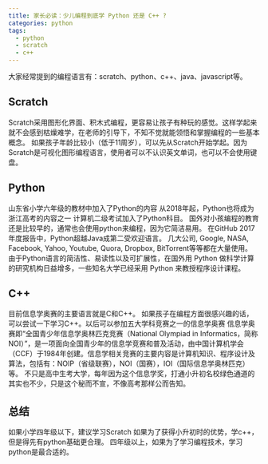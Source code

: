```yaml
---
title: 家长必读：少儿编程到底学 Python 还是 C++ ?
categories: python
tags: 
  - python
  - scratch
  - c++
---
```

大家经常提到的编程语言有：scratch、python、c++、java、javascript等。

## Scratch
Scratch采用图形化界面、积木式编程，更容易让孩子有种玩的感觉。这样学起来就不会感到枯燥难学，在老师的引导下，不知不觉就能领悟和掌握编程的一些基本概念。
如果孩子年龄比较小（低于11周岁），可以先从Scratch开始学起。因为Scratch是可视化图形编程语言，使用者可以不认识英文单词，也可以不会使用键盘。
## Python
山东省小学六年级的教材中加入了Python的内容
从2018年起，Python也将成为浙江高考的内容之一
计算机二级考试加入了Python科目。
国外对小孩编程的教育还是比较早的，通常也会使用python来编程，因为它简洁易用。
在GitHub 2017年度报告中，Python超越Java成第二受欢迎语言。
几大公司, Google, NASA, Facebook, Yahoo, Youtube, Quora, Dropbox, BitTorrent等等都在大量使用。 
由于Python语言的简洁性、易读性以及可扩展性，在国外用 Python 做科学计算的研究机构日益增多，一些知名大学已经采用 Python 来教授程序设计课程。

## C++
目前信息学奥赛的主要语言就是C和C++。
如果孩子在编程方面很感兴趣的话，可以尝试一下学习C++。以后可以参加五大学科竞赛之一的信息学奥赛
信息学奥赛即“全国青少年信息学奥林匹克竞赛（National Olympiad in Informatics，简称NOI）”，是一项面向全国青少年的信息学竞赛和普及活动，由中国计算机学会（CCF）于1984年创建。信息学相关竞赛的主要内容是计算机知识、程序设计及算法，包括有：NOIP（省级联赛），NOI（国赛），IOI（国际信息学奥林匹克）等。
不只是高中生考大学，每年因为这个信息学奖，打通小升初名校绿色通道的其实也不少，只是这个秘而不宣，不像高考那样公而告知。
## 总结
如果小学四年级以下，建议学习Scratch
如果为了获得小升初时的优势，学c++，但是得先有python基础更合理。
四年级以上，如果为了学习编程技术，学习python是最合适的。  
